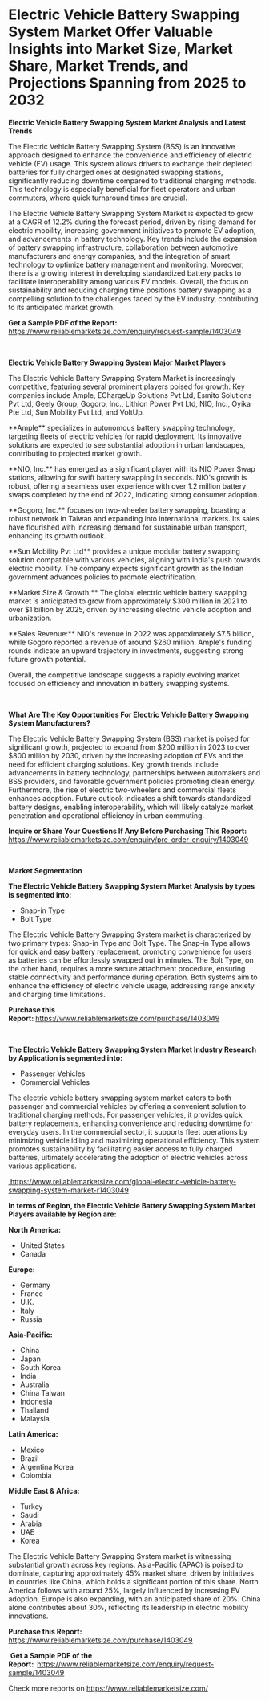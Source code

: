 <p><h1>Electric Vehicle Battery Swapping System Market Offer Valuable Insights into Market Size, Market Share, Market Trends, and Projections Spanning from 2025 to 2032</h1></p><p><strong>Electric Vehicle Battery Swapping System Market Analysis and Latest Trends</strong></p>
<p><p>The Electric Vehicle Battery Swapping System (BSS) is an innovative approach designed to enhance the convenience and efficiency of electric vehicle (EV) usage. This system allows drivers to exchange their depleted batteries for fully charged ones at designated swapping stations, significantly reducing downtime compared to traditional charging methods. This technology is especially beneficial for fleet operators and urban commuters, where quick turnaround times are crucial.</p><p>The Electric Vehicle Battery Swapping System Market is expected to grow at a CAGR of 12.2% during the forecast period, driven by rising demand for electric mobility, increasing government initiatives to promote EV adoption, and advancements in battery technology. Key trends include the expansion of battery swapping infrastructure, collaboration between automotive manufacturers and energy companies, and the integration of smart technology to optimize battery management and monitoring. Moreover, there is a growing interest in developing standardized battery packs to facilitate interoperability among various EV models. Overall, the focus on sustainability and reducing charging time positions battery swapping as a compelling solution to the challenges faced by the EV industry, contributing to its anticipated market growth.</p></p>
<p><strong>Get a Sample PDF of the Report:&nbsp;</strong> <a href="https://www.reliablemarketsize.com/enquiry/request-sample/1403049?utm_campaign=3516&utm_medium=2&utm_source=Github&utm_content=ia&utm_term=28032025&utm_id=electric-vehicle-battery-swapping-system">https://www.reliablemarketsize.com/enquiry/request-sample/1403049</a></p>
<p>&nbsp;</p>
<p><strong>Electric Vehicle Battery Swapping System Major Market Players</strong></p>
<p><p>The Electric Vehicle Battery Swapping System Market is increasingly competitive, featuring several prominent players poised for growth. Key companies include Ample, EChargeUp Solutions Pvt Ltd, Esmito Solutions Pvt Ltd, Geely Group, Gogoro, Inc., Lithion Power Pvt Ltd, NIO, Inc., Oyika Pte Ltd, Sun Mobility Pvt Ltd, and VoltUp.</p><p>**Ample** specializes in autonomous battery swapping technology, targeting fleets of electric vehicles for rapid deployment. Its innovative solutions are expected to see substantial adoption in urban landscapes, contributing to projected market growth.</p><p>**NIO, Inc.** has emerged as a significant player with its NIO Power Swap stations, allowing for swift battery swapping in seconds. NIO's growth is robust, offering a seamless user experience with over 1.2 million battery swaps completed by the end of 2022, indicating strong consumer adoption.</p><p>**Gogoro, Inc.** focuses on two-wheeler battery swapping, boasting a robust network in Taiwan and expanding into international markets. Its sales have flourished with increasing demand for sustainable urban transport, enhancing its growth outlook.</p><p>**Sun Mobility Pvt Ltd** provides a unique modular battery swapping solution compatible with various vehicles, aligning with India's push towards electric mobility. The company expects significant growth as the Indian government advances policies to promote electrification.</p><p>**Market Size & Growth:** The global electric vehicle battery swapping market is anticipated to grow from approximately $300 million in 2021 to over $1 billion by 2025, driven by increasing electric vehicle adoption and urbanization.</p><p>**Sales Revenue:** NIO's revenue in 2022 was approximately $7.5 billion, while Gogoro reported a revenue of around $260 million. Ample's funding rounds indicate an upward trajectory in investments, suggesting strong future growth potential.</p><p>Overall, the competitive landscape suggests a rapidly evolving market focused on efficiency and innovation in battery swapping systems.</p></p>
<p>&nbsp;</p>
<p><strong>What Are The Key Opportunities For Electric Vehicle Battery Swapping System Manufacturers?</strong></p>
<p><p>The Electric Vehicle Battery Swapping System (BSS) market is poised for significant growth, projected to expand from $200 million in 2023 to over $800 million by 2030, driven by the increasing adoption of EVs and the need for efficient charging solutions. Key growth trends include advancements in battery technology, partnerships between automakers and BSS providers, and favorable government policies promoting clean energy. Furthermore, the rise of electric two-wheelers and commercial fleets enhances adoption. Future outlook indicates a shift towards standardized battery designs, enabling interoperability, which will likely catalyze market penetration and operational efficiency in urban commuting.</p></p>
<p><strong>Inquire or Share Your Questions If Any Before Purchasing This Report:</strong> <a href="https://www.reliablemarketsize.com/enquiry/pre-order-enquiry/1403049?utm_campaign=3516&utm_medium=2&utm_source=Github&utm_content=ia&utm_term=28032025&utm_id=electric-vehicle-battery-swapping-system">https://www.reliablemarketsize.com/enquiry/pre-order-enquiry/1403049</a></p>
<p>&nbsp;</p>
<p><strong>Market Segmentation</strong></p>
<p><strong>The Electric Vehicle Battery Swapping System Market Analysis by types is segmented into:</strong></p>
<p><ul><li>Snap-in Type</li><li>Bolt Type</li></ul></p>
<p><p>The Electric Vehicle Battery Swapping System market is characterized by two primary types: Snap-in Type and Bolt Type. The Snap-in Type allows for quick and easy battery replacement, promoting convenience for users as batteries can be effortlessly swapped out in minutes. The Bolt Type, on the other hand, requires a more secure attachment procedure, ensuring stable connectivity and performance during operation. Both systems aim to enhance the efficiency of electric vehicle usage, addressing range anxiety and charging time limitations.</p></p>
<p><strong>Purchase this Report:&nbsp;</strong><a href="https://www.reliablemarketsize.com/purchase/1403049?utm_campaign=3516&utm_medium=2&utm_source=Github&utm_content=ia&utm_term=28032025&utm_id=electric-vehicle-battery-swapping-system">https://www.reliablemarketsize.com/purchase/1403049</a></p>
<p>&nbsp;</p>
<p><strong>The Electric Vehicle Battery Swapping System Market Industry Research by Application is segmented into:</strong></p>
<p><ul><li>Passenger Vehicles</li><li>Commercial Vehicles</li></ul></p>
<p><p>The electric vehicle battery swapping system market caters to both passenger and commercial vehicles by offering a convenient solution to traditional charging methods. For passenger vehicles, it provides quick battery replacements, enhancing convenience and reducing downtime for everyday users. In the commercial sector, it supports fleet operations by minimizing vehicle idling and maximizing operational efficiency. This system promotes sustainability by facilitating easier access to fully charged batteries, ultimately accelerating the adoption of electric vehicles across various applications.</p></p>
<p><a href="https://www.reliablemarketsize.com/global-electric-vehicle-battery-swapping-system-market-r1403049?utm_campaign=3516&utm_medium=2&utm_source=Github&utm_content=ia&utm_term=28032025&utm_id=electric-vehicle-battery-swapping-system">&nbsp;https://www.reliablemarketsize.com/global-electric-vehicle-battery-swapping-system-market-r1403049</a></p>
<p><strong>In terms of Region, the Electric Vehicle Battery Swapping System Market Players available by Region are:</strong></p>
<p>
    <p> <strong> North America: </strong>
        <ul>
            <li>United States</li>
            <li>Canada</li>
        </ul>
        </p> 
    <p> <strong> Europe: </strong>
        <ul>
            <li>Germany</li>
            <li>France</li>
            <li>U.K.</li>
            <li>Italy</li>
            <li>Russia</li>
        </ul>
        </p> 
    <p> <strong> Asia-Pacific: </strong>
        <ul>
            <li>China</li>
            <li>Japan</li>
            <li>South Korea</li>
            <li>India</li>
            <li>Australia</li>
            <li>China Taiwan</li>
            <li>Indonesia</li>
            <li>Thailand</li>
            <li>Malaysia</li>
        </ul>
        </p> 
    <p> <strong> Latin America: </strong>
        <ul>
            <li>Mexico</li>
            <li>Brazil</li>
            <li>Argentina Korea</li>
            <li>Colombia</li>
        </ul>
        </p> 
    <p> <strong> Middle East & Africa: </strong>
        <ul>
            <li>Turkey</li>
            <li>Saudi</li>
            <li>Arabia</li>
            <li>UAE</li>
            <li>Korea</li>
        </ul>
    </p>
    </p>
<p><p>The Electric Vehicle Battery Swapping System market is witnessing substantial growth across key regions. Asia-Pacific (APAC) is poised to dominate, capturing approximately 45% market share, driven by initiatives in countries like China, which holds a significant portion of this share. North America follows with around 25%, largely influenced by increasing EV adoption. Europe is also expanding, with an anticipated share of 20%. China alone contributes about 30%, reflecting its leadership in electric mobility innovations.</p></p>
<p><strong>Purchase this Report: </strong><a href="https://www.reliablemarketsize.com/purchase/1403049?utm_campaign=3516&utm_medium=2&utm_source=Github&utm_content=ia&utm_term=28032025&utm_id=electric-vehicle-battery-swapping-system">https://www.reliablemarketsize.com/purchase/1403049</a></p>
<p>&nbsp;<strong>Get a Sample PDF of the Report:&nbsp;&nbsp;</strong><a href="https://www.reliablemarketsize.com/enquiry/request-sample/1403049?utm_campaign=3516&utm_medium=2&utm_source=Github&utm_content=ia&utm_term=28032025&utm_id=electric-vehicle-battery-swapping-system">https://www.reliablemarketsize.com/enquiry/request-sample/1403049</a></p>
<p><strong></strong></p>
<p>Check more reports on <a href="https://www.reliablemarketsize.com/?utm_campaign=3516&utm_medium=2&utm_source=Github&utm_content=ia&utm_term=28032025&utm_id=electric-vehicle-battery-swapping-system">https://www.reliablemarketsize.com/</a></p>